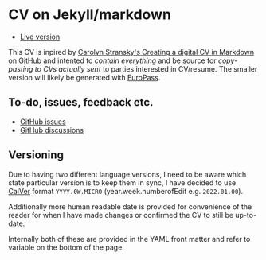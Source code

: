 # CV on Jekyll/markdown

- [Live version](https://cv.aminda.eu/)

This CV is inpired by [Carolyn Stransky's Creating a digital CV in Markdown on GitHub](https://workwithcarolyn.com/blog/digital-cv-guide)
and intented to _contain everything_ and be source for _copy-pasting to CVs
actually sent_ to parties interested in CV/resume. The smaller version will
likely be generated with [EuroPass](http://europass.cedefop.europa.eu/documents/curriculum-vitae).

## To-do, issues, feedback etc.

- [GitHub issues](https://github.com/Mikaela/cv/issues)
- [GitHub discussions](https://github.com/Mikaela/cv/discussions/)

## Versioning

Due to having two different language versions, I need to be aware which state
particular version is to keep them in sync, I have decided to use [CalVer](https://calver.org/)
format `YYYY.0W.MICRO` (year.week.numberofEdit e.g. `2022.01.00`).

Additionally more human readable date is provided for convenience of the
reader for when I have made changes or confirmed the CV to still be
up-to-date.

Internally both of these are provided in the YAML front matter and refer to
variable on the bottom of the page.
